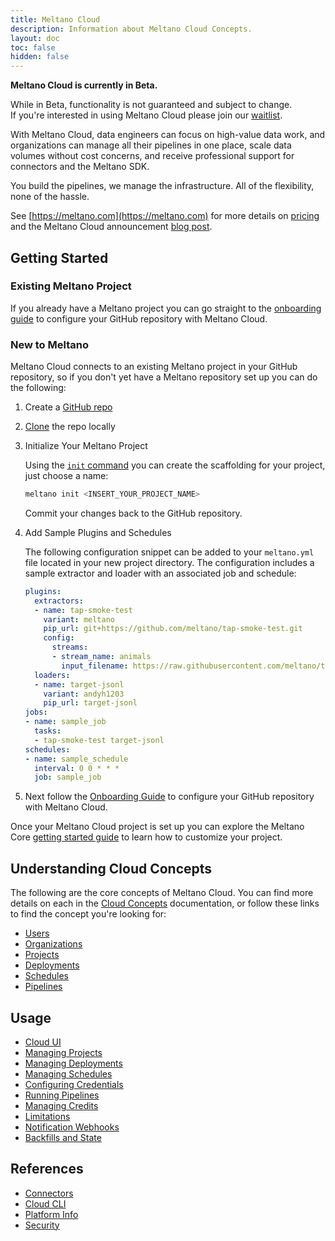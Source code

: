 ```yaml
---
title: Meltano Cloud
description: Information about Meltano Cloud Concepts.
layout: doc
toc: false
hidden: false
---
```


<div class="notification is-info">
  <p><strong>Meltano Cloud is currently in Beta.</strong></p>
  <p>While in Beta, functionality is not guaranteed and subject to change. <br> If you're interested in using Meltano Cloud please join our <a href="https://meltano.com/cloud/">waitlist</a>.</p>
</div>

With Meltano Cloud, data engineers can focus on high-value data work, and organizations can manage all their pipelines in one place, scale data volumes without cost concerns, and receive professional support for connectors and the Meltano SDK.

You build the pipelines, we manage the infrastructure. All of the flexibility, none of the hassle.

See [https://meltano.com](https://meltano.com) for more details on [pricing](https://meltano.com/pricing/) and the Meltano Cloud announcement [blog post](https://meltano.com/blog/introducing-meltano-cloud-you-build-the-pipelines-we-manage-the-infrastructure/).

## Getting Started

### Existing Meltano Project

If you already have a Meltano project you can go straight to the [onboarding guide](/cloud/onboarding/) to configure your GitHub repository with Meltano Cloud.

### New to Meltano

Meltano Cloud connects to an existing Meltano project in your GitHub repository, so if you don't yet have a Meltano repository set up you can do the following:

1. Create a [GitHub repo](https://docs.github.com/en/get-started/quickstart/create-a-repo)

2. [Clone](https://docs.github.com/en/repositories/creating-and-managing-repositories/cloning-a-repository) the repo locally

3. Initialize Your Meltano Project

    Using the [`init` command](/reference/command-line-interface#init) you can create the scaffolding for your project, just choose a name:

    ```bash
    meltano init <INSERT_YOUR_PROJECT_NAME>
    ```

    Commit your changes back to the GitHub repository.

4. Add Sample Plugins and Schedules

    The following configuration snippet can be added to your `meltano.yml` file located in your new project directory.
    The configuration includes a sample extractor and loader with an associated job and schedule:

    ```yaml
    plugins:
      extractors:
      - name: tap-smoke-test
        variant: meltano
        pip_url: git+https://github.com/meltano/tap-smoke-test.git
        config:
          streams:
          - stream_name: animals
            input_filename: https://raw.githubusercontent.com/meltano/tap-smoke-test/main/demo-data/animals-data.jsonl
      loaders:
      - name: target-jsonl
        variant: andyh1203
        pip_url: target-jsonl
    jobs:
    - name: sample_job
      tasks:
      - tap-smoke-test target-jsonl
    schedules:
    - name: sample_schedule
      interval: 0 0 * * *
      job: sample_job
    ```

5. Next follow the [Onboarding Guide](/cloud/onboarding/) to configure your GitHub repository with Meltano Cloud.

Once your Meltano Cloud project is set up you can explore the Meltano Core [getting started guide](/getting-started/part1) to learn how to customize your project.


## Understanding Cloud Concepts

The following are the core concepts of Meltano Cloud.
You can find more details on each in the [Cloud Concepts](/cloud/concepts) documentation, or follow these links to find the concept you're looking for:
- [Users](/cloud/concepts#meltano-cloud-users)
- [Organizations](/cloud/concepts#meltano-cloud-organizations)
- [Projects](/cloud/concepts#meltano-cloud-proojects)
- [Deployments](/cloud/concepts#meltano-cloud-deployments)
- [Schedules](/cloud/concepts#meltano-cloud-schedules)
- [Pipelines](/cloud/concepts#meltano-cloud-pipelines)

## Usage

- [Cloud UI](/cloud/usage#cloud-ui)
- [Managing Projects](/cloud/cloud-cli#project)
- [Managing Deployments](/cloud/cloud-cli#deployment)
- [Managing Schedules](/cloud/cloud-cli#schedule)
- [Configuring Credentials](/cloud/cloud-cli#config)
- [Running Pipelines](/cloud/cloud-cli#run)
- [Managing Credits](/cloud/usage#managing-credits)
- [Limitations](/cloud/known_issues)
- [Notification Webhooks](/cloud/platform#job-or-schedule-run-notifications-via-webhook)
- [Backfills and State](/cloud/usage#backfills-and-state)


## References

- [Connectors](/cloud/connectors)
- [Cloud CLI](/cloud/cloud-cli)
- [Platform Info](/cloud/platform)
- [Security](/cloud/security)
